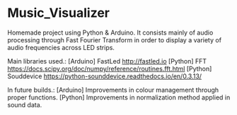 # Music_Visualizer
Homemade project using Python &amp; Arduino. 
It consists  mainly of audio processing through Fast Fourier Transform in order to display a variety of audio frequencies across LED strips.

Main libraries used.:
  [Arduino] FastLed http://fastled.io
  [Python] FFT https://docs.scipy.org/doc/numpy/reference/routines.fft.html
  [Python] Souddevice https://python-sounddevice.readthedocs.io/en/0.3.13/

In future builds.:
  [Arduino] Improvements in colour management through proper functions.
  [Python] Improvements in normalization method applied in sound data.
  
  
